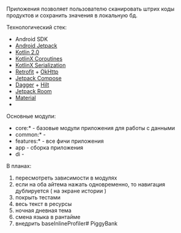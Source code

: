 Приложения позволяет пользователю сканировать штрих коды продуктов и сохранить значения в локальную бд.

Технологический стек:
- Android SDK
- [Android Jetpack](https://developer.android.com/jetpack)
- [Kotlin 2.0](https://kotlinlang.org/docs/whatsnew20.html)
- [KotlinX Coroutines](https://github.com/Kotlin/kotlinx.coroutines)
- [KotlinX Serialization](https://github.com/Kotlin/kotlinx.serialization)
- [Retrofit](https://square.github.io/retrofit/) + [OkHttp](https://square.github.io/okhttp/)
- [Jetpack Compose](https://developer.android.com/develop/ui/compose)
- [Dagger](https://dagger.dev) + [Hilt](https://dagger.dev/hilt/)
- [Jetpack Room](https://developer.android.com/jetpack/androidx/releases/room)
- [Material](https://github.com/material-components/material-components-android)
-

Основные модули:
- core:* - базовые модули приложения для работы с данными
- common:* - 
- features:* - все фичи приложения
- app - сборка приложения
- di -

В планах:
1. пересмотреть зависимости в модулях
2. если на оба айтема нажать одновременно, то навигация дублируется ( на экране истории )
3. покрыть тестами
4. весь текст в ресурсы
5. ночная дневная тема
6. смена языка в рантайме
7. внедрить baseInlineProfiler# PiggyBank
